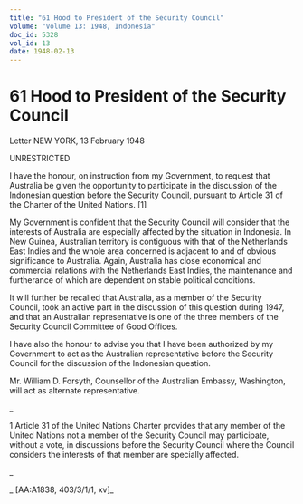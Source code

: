 ```yaml
---
title: "61 Hood to President of the Security Council"
volume: "Volume 13: 1948, Indonesia"
doc_id: 5328
vol_id: 13
date: 1948-02-13
---
```


# 61 Hood to President of the Security Council

Letter NEW YORK, 13 February 1948

UNRESTRICTED

I have the honour, on instruction from my Government, to request that Australia be given the opportunity to participate in the discussion of the Indonesian question before the Security Council, pursuant to Article 31 of the Charter of the United Nations. [1]

My Government is confident that the Security Council will consider that the interests of Australia are especially affected by the situation in Indonesia. In New Guinea, Australian territory is contiguous with that of the Netherlands East Indies and the whole area concerned is adjacent to and of obvious significance to Australia. Again, Australia has close economical and commercial relations with the Netherlands East Indies, the maintenance and furtherance of which are dependent on stable political conditions.

It will further be recalled that Australia, as a member of the Security Council, took an active part in the discussion of this question during 1947, and that an Australian representative is one of the three members of the Security Council Committee of Good Offices.

I have also the honour to advise you that I have been authorized by my Government to act as the Australian representative before the Security Council for the discussion of the Indonesian question.

Mr. William D. Forsyth, Counsellor of the Australian Embassy, Washington, will act as alternate representative.

_

1 Article 31 of the United Nations Charter provides that any member of the United Nations not a member of the Security Council may participate, without a vote, in discussions before the Security Council where the Council considers the interests of that member are specially affected.

_

_ [AA:A1838, 403/3/1/1, xv]_
